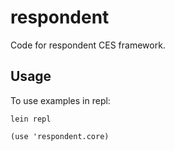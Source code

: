 # respondent

Code for respondent CES framework.

## Usage

To use examples in repl:

`lein repl`

`(use 'respondent.core)`